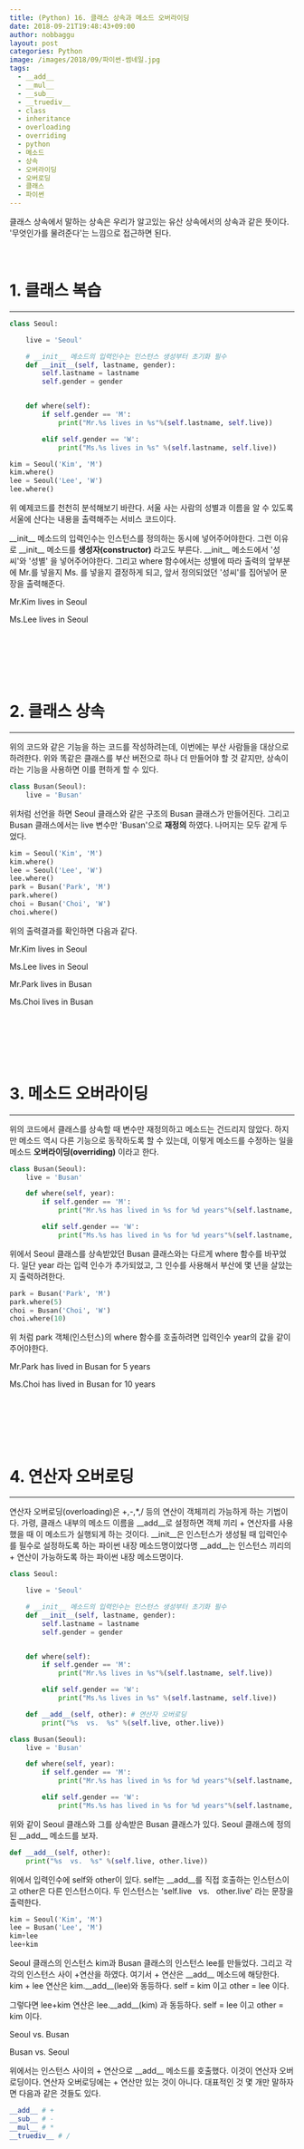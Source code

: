 ```yaml
---
title: (Python) 16. 클래스 상속과 메소드 오버라이딩
date: 2018-09-21T19:48:43+09:00
author: nobbaggu
layout: post
categories: Python
image: /images/2018/09/파이썬-썸네일.jpg
tags:
  - __add__
  - __mul__
  - __sub__
  - __truediv__
  - class
  - inheritance
  - overloading
  - overriding
  - python
  - 메소드
  - 상속
  - 오버라이딩
  - 오버로딩
  - 클래스
  - 파이썬
---
```

클래스 상속에서 말하는 상속은 우리가 알고있는 유산 상속에서의 상속과 같은 뜻이다. '무엇인가를 물려준다'는 느낌으로 접근하면 된다.

&nbsp;

# 1. 클래스 복습

* * *

~~~ python
class Seoul:

    live = 'Seoul'

    # __init__ 메소드의 입력인수는 인스턴스 생성부터 초기화 필수
    def __init__(self, lastname, gender):
        self.lastname = lastname
        self.gender = gender


    def where(self):
        if self.gender == 'M':
            print("Mr.%s lives in %s"%(self.lastname, self.live))

        elif self.gender == 'W':
            print("Ms.%s lives in %s" %(self.lastname, self.live))

kim = Seoul('Kim', 'M')
kim.where()
lee = Seoul('Lee', 'W')
lee.where()
~~~

위 예제코드를 천천히 분석해보기 바란다. 서울 사는 사람의 성별과 이름을 알 수 있도록 서울에 산다는 내용을 출력해주는 서비스 코드이다.

\_\_init\_\_ 메소드의 입력인수는 인스턴스를 정의하는 동시에 넣어주어야한다. 그런 이유로 \_\_init\_\_ 메소드를 **생성자(constructor)** 라고도 부른다. \_\_init\_\_ 메소드에서 '성씨'와 '성별' 을 넣어주어야한다. 그리고 where 함수에서는 성별에 따라 출력의 앞부분에 Mr.를 넣을지 Ms. 를 넣을지 결정하게 되고, 앞서 정의되었던 '성씨'를 집어넣어 문장을 출력해준다.

Mr.Kim lives in Seoul


Ms.Lee lives in Seoul


 

&nbsp;

&nbsp;

&nbsp;

# 2. 클래스 상속

* * *

위의 코드와 같은 기능을 하는 코드를 작성하려는데, 이번에는 부산 사람들을 대상으로 하려한다. 위와 똑같은 클래스를 부산 버전으로 하나 더 만들어야 할 것 같지만, 상속이라는 기능을 사용하면 이를 편하게 할 수 있다.

~~~ python
class Busan(Seoul):
    live = 'Busan'
~~~

위처럼 선언을 하면 Seoul 클래스와 같은 구조의 Busan 클래스가 만들어진다. 그리고 Busan 클래스에서는 live 변수만 'Busan'으로 **재정의** 하였다. 나머지는 모두 같게 두었다.

~~~ python
kim = Seoul('Kim', 'M')
kim.where()
lee = Seoul('Lee', 'W')
lee.where()
park = Busan('Park', 'M')
park.where()
choi = Busan('Choi', 'W')
choi.where()
~~~

위의 출력결과를 확인하면 다음과 같다.

Mr.Kim lives in Seoul


Ms.Lee lives in Seoul


Mr.Park lives in Busan


Ms.Choi lives in Busan

&nbsp;

&nbsp;

&nbsp;

# 3. 메소드 오버라이딩

* * *

위의 코드에서 클래스를 상속할 때 변수만 재정의하고 메소드는 건드리지 않았다. 하지만 메소드 역시 다른 기능으로 동작하도록 할 수 있는데, 이렇게 메소드를 수정하는 일을 메소드 **오버라이딩(overriding)** 이라고 한다.

~~~ python
class Busan(Seoul):
    live = 'Busan'

    def where(self, year):
        if self.gender == 'M':
            print("Mr.%s has lived in %s for %d years"%(self.lastname, self.live, year))

        elif self.gender == 'W':
            print("Ms.%s has lived in %s for %d years"%(self.lastname, self.live, year))
~~~

위에서 Seoul 클래스를 상속받았던 Busan 클래스와는 다르게 where 함수를 바꾸었다. 일단 year 라는 입력 인수가 추가되었고, 그 인수를 사용해서 부산에 몇 년을 살았는지 출력하려한다.

~~~ python
park = Busan('Park', 'M')
park.where(5)
choi = Busan('Choi', 'W')
choi.where(10)
~~~

위 처럼 park 객체(인스턴스)의 where 함수를 호출하려면 입력인수 year의 값을 같이 주어야한다.

Mr.Park has lived in Busan for 5 years


Ms.Choi has lived in Busan for 10 years

&nbsp;

&nbsp;

&nbsp;

# 4. 연산자 오버로딩

* * *

연산자 오버로딩(overloading)은 +,-,*,/ 등의 연산이 객체끼리 가능하게 하는 기법이다. 가령, 클래스 내부의 메소드 이름을 \_\_add\_\_로 설정하면 객체 끼리 + 연산자를 사용 했을 때 이 메소드가 실행되게 하는 것이다. \_\_init\_\_은 인스턴스가 생성될 때 입력인수를 필수로 설정하도록 하는 파이썬 내장 메소드명이었다명 \_\_add\_\_는 인스턴스 끼리의 + 연산이 가능하도록 하는 파이썬 내장 메소드명이다.

~~~ python
class Seoul:

    live = 'Seoul'

    # __init__ 메소드의 입력인수는 인스턴스 생성부터 초기화 필수
    def __init__(self, lastname, gender):
        self.lastname = lastname
        self.gender = gender


    def where(self):
        if self.gender == 'M':
            print("Mr.%s lives in %s"%(self.lastname, self.live))

        elif self.gender == 'W':
            print("Ms.%s lives in %s" %(self.lastname, self.live))

    def __add__(self, other): # 연산자 오버로딩
        print("%s  vs.  %s" %(self.live, other.live))

class Busan(Seoul):
    live = 'Busan'

    def where(self, year):
        if self.gender == 'M':
            print("Mr.%s has lived in %s for %d years"%(self.lastname, self.live, year))

        elif self.gender == 'W':
            print("Ms.%s has lived in %s for %d years"%(self.lastname, self.live, year))
~~~

위와 같이 Seoul 클래스와 그를 상속받은 Busan 클래스가 있다. Seoul 클래스에 정의된 \_\_add\_\_ 메소드를 보자.

~~~ python
def __add__(self, other):
    print("%s  vs.  %s" %(self.live, other.live))
~~~

위에서 입력인수에 self와 other이 있다. self는 \_\_add\_\_를 직접 호출하는 인스턴스이고 other은 다른 인스턴스이다. 두 인스턴스는 'self.live   vs.   other.live' 라는 문장을 출력한다.

~~~ python
kim = Seoul('Kim', 'M')
lee = Busan('Lee', 'M')
kim+lee
lee+kim
~~~

Seoul 클래스의 인스턴스 kim과 Busan 클래스의 인스턴스 lee를 만들었다. 그리고 각각의 인스턴스 사이 +연산을 하였다. 여기서 + 연산은 \_\_add\_\_ 메소드에 해당한다. kim + lee 연산은 kim.\_\_add\_\_(lee)와 동등하다. self = kim 이고 other = lee 이다.

그렇다면 lee+kim 연산은 lee.\_\_add\_\_(kim) 과 동등하다. self = lee 이고 other = kim 이다.

Seoul  vs.  Busan


Busan  vs.  Seoul

위에서는 인스턴스 사이의 + 연산으로 \_\_add\_\_ 메소드를 호출했다. 이것이 연산자 오버로딩이다. 연산자 오버로딩에는 + 연산만 있는 것이 아니다. 대표적인 것 몇 개만 말하자면 다음과 같은 것들도 있다.

~~~ python
__add__ # +
__sub__ # -
__mul__ # *
__truediv__ # /
~~~